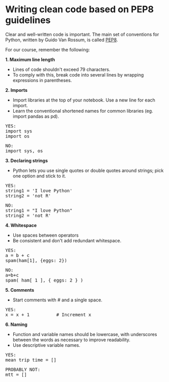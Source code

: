 # Writing clean code based on PEP8 guidelines

Clear and well-written code is important. The main set of conventions for Python, written by Guido Van Rossum, is called [PEP8](https://www.python.org/dev/peps/pep-0008/#prescriptive-naming-conventions).

For our course, remember the following:

__1. Maximum line length__
* Lines of code shouldn't exceed 79 characters.
* To comply with this, break code into several lines by wrapping expressions in parentheses.

__2. Imports__
* Import libraries at the top of your notebook. Use a new line for each import.
* Learn the conventional shortened names for common libraries (eg. import pandas as pd).

<pre>
YES:
import sys
import os
</pre>

<pre>
NO: 
import sys, os
</pre>

__3. Declaring strings__
* Python lets you use single quotes or double quotes around strings; pick one option and stick to it.

<pre>
YES:
string1 = 'I love Python'
string2 = 'not R'
</pre>

<pre>
NO:
string1 = "I love Python"
string2 = 'not R'
</pre>

__4. Whitespace__
* Use spaces between operators
* Be consistent and don't add redundant whitespace.

<pre>
YES:
a = b + c
spam(ham[1], {eggs: 2})
</pre>

<pre>
NO:
a=b+c
spam( ham[ 1 ], { eggs: 2 } )
</pre>

__5. Comments__
* Start comments with # and a single space.

<pre>
YES:
x = x + 1          # Increment x
</pre>

__6. Naming__
* Function and variable names should be lowercase, with underscores between the words as necessary to improve readability.
* Use descriptive variable names.

<pre>
YES:
mean_trip_time = []
</pre>

<pre>
PROBABLY NOT:
mtt = []
</pre>

